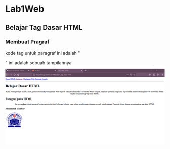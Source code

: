 # Lab1Web
## Belajar Tag Dasar HTML 

### Membuat Pragraf
kode tag untuk paragraf ini adalah "<p>"
ini adalah sebuah tampilannya 
![gambar 1](foto/mujahidin.PNG)
